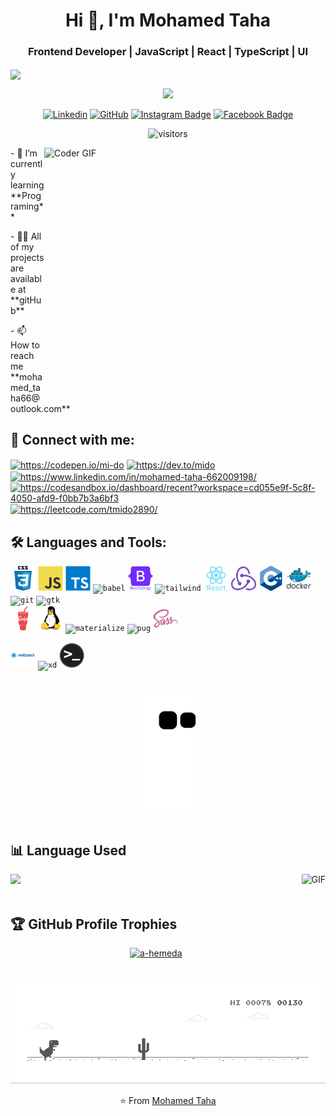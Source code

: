 <h1 align="center">Hi 👋, I'm Mohamed Taha</h1>
<h3 align="center">Frontend Developer | JavaScript | React | TypeScript | UI</h3>

<img align="center" src="https://miro.medium.com/v2/resize:fit:3200/format:webp/0*de0IdiUSoJTwgsys.gif" />


<p align="center"> <img src="https://readme-typing-svg.herokuapp.com?lines=Welcome,+Let's+follow+each+other+💖" /> </p>


<div align="center">
  
  [![Linkedin](https://img.shields.io/badge/-Mohamed-blue?style=flat-square&logo=Linkedin&logoColor=white&link=https://www.linkedin.com/in/sanket-patil-b4134362/)](https://www.linkedin.com/in/mohamed-taha-662009198/)
  [![GitHub](https://img.shields.io/github/followers/Mohitp98?label=Mohitp98&style=social)](https://github.com/Mohamed-bit-del)
  [![Instagram Badge](https://img.shields.io/badge/-@MohamedTaha-D7008A?style=flat-square&labelColor=D7008A&logo=Instagram&logoColor=white&link=https://www.instagram.com/____sanket____patil____/)]([https://www.instagram.com/____sanket____patil____/](https://www.instagram.com/mohamed_taha0101/))
   [![Facebook Badge](https://img.shields.io/badge/-@MohamedTaha-3b5998?style=flat-square&labelColor=3b5998&logo=facebook&logoColor=white&link=https://www.facebook.com/profile.php?id=100004711200725&sk=about)]([https://www.facebook.com/profile.php?id=100004711200725&sk=about](https://www.facebook.com/medo.taha.566/))

</div>  

<div align="center">

![visitors](https://visitor-badge.glitch.me/badge?page_id=Mohitp98.visitor-badge)

</div> 

<!-- <img align="right" src="https://user-images.githubusercontent.com/63050133/156676671-d5b2e362-97d4-4404-9447-dd71ddfea82f.gif"/> -->


<img align="right" src="https://media.giphy.com/media/SWoSkN6DxTszqIKEqv/giphy.gif" alt="Coder GIF" width="450" height="400">
<p align="left">- 🌱 I’m currently learning **Programing**</p>
<p align="left">- 👨‍💻 All of my projects are available at **gitHub**</p>
<p align="left">- 📫 How to reach me **mohamed_taha66@outlook.com**</p>


## 📩 Connect with me:

<p align="left">
<a href="https://codepen.io/https://codepen.io/mi-do" target="blank"><img align="center" src="https://raw.githubusercontent.com/rahuldkjain/github-profile-readme-generator/master/src/images/icons/Social/codepen.svg" alt="https://codepen.io/mi-do" height="30" width="40" /></a>
<a href="https://dev.to/https://dev.to/mido" target="blank"><img align="center" src="https://raw.githubusercontent.com/rahuldkjain/github-profile-readme-generator/master/src/images/icons/Social/devto.svg" alt="https://dev.to/mido" height="30" width="40" /></a>
<a href="https://linkedin.com/in/https://www.linkedin.com/in/mohamed-taha-662009198/" target="blank"><img align="center" src="https://raw.githubusercontent.com/rahuldkjain/github-profile-readme-generator/master/src/images/icons/Social/linked-in-alt.svg" alt="https://www.linkedin.com/in/mohamed-taha-662009198/" height="30" width="40" /></a>
<a href="https://codesandbox.com/https://codesandbox.io/dashboard/recent?workspace=cd055e9f-5c8f-4050-afd9-f0bb7b3a6bf3" target="blank"><img align="center" src="https://raw.githubusercontent.com/rahuldkjain/github-profile-readme-generator/master/src/images/icons/Social/codesandbox.svg" alt="https://codesandbox.io/dashboard/recent?workspace=cd055e9f-5c8f-4050-afd9-f0bb7b3a6bf3" height="30" width="40" /></a>
<a href="https://www.leetcode.com/https://leetcode.com/tmido2890/" target="blank"><img align="center" src="https://raw.githubusercontent.com/rahuldkjain/github-profile-readme-generator/master/src/images/icons/Social/leet-code.svg" alt="https://leetcode.com/tmido2890/" height="30" width="40" /></a>
</p>

## 🛠 Languages and Tools:

<div align="left" display="flex"> 

<code><img src="https://raw.githubusercontent.com/devicons/devicon/master/icons/css3/css3-original-wordmark.svg" alt="css3" width="40" height="40"/></code>
<code><img src="https://raw.githubusercontent.com/devicons/devicon/master/icons/javascript/javascript-original.svg" alt="javascript" width="40" height="40"/></code>
<code><img src="https://raw.githubusercontent.com/devicons/devicon/master/icons/typescript/typescript-original.svg" alt="typescript" width="40" height="40"/></code>
<code><img src="https://www.vectorlogo.zone/logos/babeljs/babeljs-icon.svg" alt="babel" width="40" height="40"/></code>
<code><img src="https://raw.githubusercontent.com/devicons/devicon/master/icons/bootstrap/bootstrap-plain-wordmark.svg" alt="bootstrap" width="40" height="40"/></code>
<code><img src="https://www.vectorlogo.zone/logos/tailwindcss/tailwindcss-icon.svg" alt="tailwind" width="40" height="40"/></code>
<code><img src="https://raw.githubusercontent.com/devicons/devicon/master/icons/react/react-original-wordmark.svg" alt="react" width="40" height="40"/></code>
<code><img src="https://raw.githubusercontent.com/devicons/devicon/master/icons/redux/redux-original.svg" alt="redux" width="40" height="40"/></code>
<code><img src="https://raw.githubusercontent.com/devicons/devicon/master/icons/cplusplus/cplusplus-original.svg" alt="cplusplus" width="40" height="40"/></code>
<code><img src="https://raw.githubusercontent.com/devicons/devicon/master/icons/docker/docker-original-wordmark.svg" alt="docker" width="40" height="40"/></code>
<code><img src="https://www.vectorlogo.zone/logos/git-scm/git-scm-icon.svg" alt="git" width="40" height="40"/></code>
<code><img src="https://upload.wikimedia.org/wikipedia/commons/7/71/GTK_logo.svg" alt="gtk" width="40" height="40"/></code>
<code> <img src="https://raw.githubusercontent.com/devicons/devicon/master/icons/gulp/gulp-plain.svg" alt="gulp" width="40" height="40"/></code>
<code><img src="https://raw.githubusercontent.com/devicons/devicon/master/icons/linux/linux-original.svg" alt="linux" width="40" height="40"/></code>
<code><img src="https://raw.githubusercontent.com/prplx/svg-logos/5585531d45d294869c4eaab4d7cf2e9c167710a9/svg/materialize.svg" alt="materialize" width="40" height="40"/></code>
<code><img src="https://cdn.worldvectorlogo.com/logos/pug.svg" alt="pug" width="40" height="40"/></code>
<code><img src="https://raw.githubusercontent.com/devicons/devicon/master/icons/sass/sass-original.svg" alt="sass" width="40" height="40"/></code>

<code><img src="https://raw.githubusercontent.com/devicons/devicon/d00d0969292a6569d45b06d3f350f463a0107b0d/icons/webpack/webpack-original-wordmark.svg" alt="webpack" width="40" height="40"/></code>
<code><img src="https://cdn.worldvectorlogo.com/logos/adobe-xd.svg" alt="xd" width="40" height="40"/></code>
<code><img src="https://raw.githubusercontent.com/github/explore/80688e429a7d4ef2fca1e82350fe8e3517d3494d/topics/terminal/terminal.png" height="40" width="40"></code>
  
</div>

<br/>

<div align="center">
  <img src="https://github.com/Amira-Zahran/Amira-zahran/blob/output/github-contribution-grid-snake.svg" alt="Snake"/>
</div>

<br/>

## 📊 Language Used
<div display="flex">
  <img src="https://github-readme-stats.vercel.app/api/top-langs/?username=Vivekagent47&layout=compact&bg_color=ffffff&text_color=333333">
  <img align="right" alt="GIF" height="160px" src="https://media.giphy.com/media/du3J3cXyzhj75IOgvA/giphy.gif" />
</div>

<br/>

## 🏆 GitHub Profile Trophies
<div align="center">
 <a href="https://github.com/ryo-ma/github-profile-trophy"><img src="https://github-profile-trophy.vercel.app/?username=a-hemeda&theme=algolia" alt="a-hemeda" /></a>
</div>

<br/>

<div align="center">
  
  ![Dino](https://raw.githubusercontent.com/sanket9006/sanket9006/master/dino.gif)

</div>

<div align="center">

  ⭐️ From [Mohamed Taha](https://github.com/Mohamed-bit-del)

</div>
